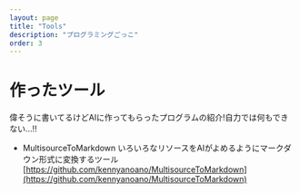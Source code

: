 ```yaml
---
layout: page
title: "Tools"
description: "プログラミングごっこ"
order: 3
---
```


# 作ったツール

偉そうに書いてるけどAIに作ってもらったプログラムの紹介!自力では何もできない…!!

- MultisourceToMarkdown
    いろいろなリソースをAIがよめるようにマークダウン形式に変換するツール
    [https://github.com/kennyanoano/MultisourceToMarkdown](https://github.com/kennyanoano/MultisourceToMarkdown)

